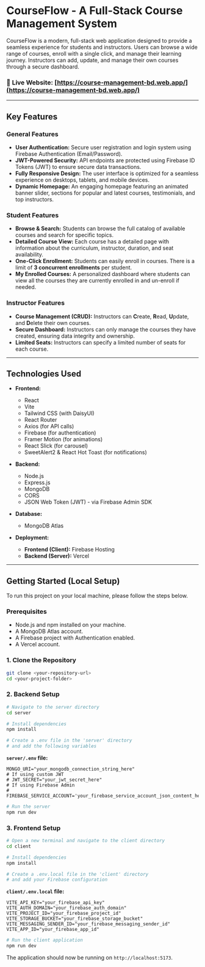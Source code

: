 # CourseFlow - A Full-Stack Course Management System

CourseFlow is a modern, full-stack web application designed to provide a seamless experience for students and instructors. Users can browse a wide range of courses, enroll with a single click, and manage their learning journey. Instructors can add, update, and manage their own courses through a secure dashboard.

### 🔴 **Live Website:** [https://course-management-bd.web.app/](https://course-management-bd.web.app/)

---

## Key Features

### General Features
* **User Authentication:** Secure user registration and login system using Firebase Authentication (Email/Password).
* **JWT-Powered Security:** API endpoints are protected using Firebase ID Tokens (JWT) to ensure secure data transactions.
* **Fully Responsive Design:** The user interface is optimized for a seamless experience on desktops, tablets, and mobile devices.
* **Dynamic Homepage:** An engaging homepage featuring an animated banner slider, sections for popular and latest courses, testimonials, and top instructors.

### Student Features
* **Browse & Search:** Students can browse the full catalog of available courses and search for specific topics.
* **Detailed Course View:** Each course has a detailed page with information about the curriculum, instructor, duration, and seat availability.
* **One-Click Enrollment:** Students can easily enroll in courses. There is a limit of **3 concurrent enrollments** per student.
* **My Enrolled Courses:** A personalized dashboard where students can view all the courses they are currently enrolled in and un-enroll if needed.

### Instructor Features
* **Course Management (CRUD):** Instructors can **C**reate, **R**ead, **U**pdate, and **D**elete their own courses.
* **Secure Dashboard:** Instructors can only manage the courses they have created, ensuring data integrity and ownership.
* **Limited Seats:** Instructors can specify a limited number of seats for each course.

---

## Technologies Used

* **Frontend:**
    * React
    * Vite
    * Tailwind CSS (with DaisyUI)
    * React Router
    * Axios (for API calls)
    * Firebase (for authentication)
    * Framer Motion (for animations)
    * React Slick (for carousel)
    * SweetAlert2 & React Hot Toast (for notifications)

* **Backend:**
    * Node.js
    * Express.js
    * MongoDB
    * CORS
    * JSON Web Token (JWT) - via Firebase Admin SDK

* **Database:**
    * MongoDB Atlas

* **Deployment:**
    * **Frontend (Client):** Firebase Hosting
    * **Backend (Server):** Vercel

---

## Getting Started (Local Setup)

To run this project on your local machine, please follow the steps below.

### Prerequisites
* Node.js and npm installed on your machine.
* A MongoDB Atlas account.
* A Firebase project with Authentication enabled.
* A Vercel account.

### 1. Clone the Repository
```bash
git clone <your-repository-url>
cd <your-project-folder>
```

### 2. Backend Setup
```bash
# Navigate to the server directory
cd server

# Install dependencies
npm install

# Create a .env file in the 'server' directory
# and add the following variables
```
**`server/.env` file:**
```
MONGO_URI="your_mongodb_connection_string_here"
# If using custom JWT
# JWT_SECRET="your_jwt_secret_here" 
# If using Firebase Admin
# FIREBASE_SERVICE_ACCOUNT='your_firebase_service_account_json_content_here'
```

```bash
# Run the server
npm run dev
```

### 3. Frontend Setup
```bash
# Open a new terminal and navigate to the client directory
cd client

# Install dependencies
npm install

# Create a .env.local file in the 'client' directory
# and add your Firebase configuration
```
**`client/.env.local` file:**
```
VITE_API_KEY="your_firebase_api_key"
VITE_AUTH_DOMAIN="your_firebase_auth_domain"
VITE_PROJECT_ID="your_firebase_project_id"
VITE_STORAGE_BUCKET="your_firebase_storage_bucket"
VITE_MESSAGING_SENDER_ID="your_firebase_messaging_sender_id"
VITE_APP_ID="your_firebase_app_id"
```
```bash
# Run the client application
npm run dev
```

The application should now be running on `http://localhost:5173`.